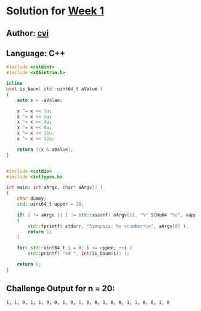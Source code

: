 # Solution for [Week 1](Challenge)
## Author: [cvi](https://what.thedailywtf.com/user/cvi)

<a name="CPlusPlus"></a>
## Language: C++

```c++
#include <cstdint>
#include <x86intrin.h>

inline
bool is_baum( std::uint64_t aValue )
{
	auto x = ~aValue;

	x ^= x << 1u;
	x ^= x << 2u;
	x ^= x << 4u;
	x ^= x << 8u;
	x ^= x << 16u;
	x ^= x << 32u;

	return !(x & aValue);
}


#include <cstdio>
#include <inttypes.h>

int main( int aArgc, char* aArgv[] )
{
	char dummy; 
	std::uint64_t upper = 20;

	if( 2 != aArgc || 1 != std::sscanf( aArgv[1], "%" SCNu64 "%c", &upper, &dummy ) )
	{
		std::fprintf( stderr, "Synopsis: %s <number>\n", aArgv[0] );
		return 1;
	}

	for( std::uint64_t i = 0; i <= upper; ++i )
		std::printf( "%d ", int(is_baum(i)) );

	return 0;
}
```

## Challenge Output for n = 20:
```
1, 1, 0, 1, 1, 0, 0, 1, 0, 1, 0, 0, 1, 0, 0, 1, 1, 0, 0, 1, 0
```